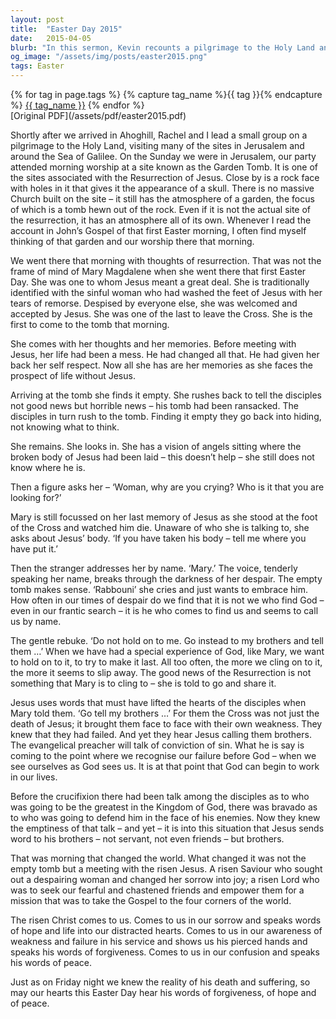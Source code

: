 ```yaml
---
layout: post
title:  "Easter Day 2015"
date:   2015-04-05
blurb: "In this sermon, Kevin recounts a pilgrimage to the Holy Land and relates it to the experience of Mary Magdalene on the first Easter Day. He emphasizes the transformative power of Jesus, as seen in Mary's life. The sermon also discusses the disciples' failures and Jesus' forgiveness, leading to the spread of the Gospel."
og_image: "/assets/img/posts/easter2015.png"
tags: Easter
---    
```

<div class="tag-pills">
  {% for tag in page.tags %}
    {% capture tag_name %}{{ tag }}{% endcapture %}
    <a href="{{ site.baseurl }}/tag/{{ tag_name | slugify }}" class="tag-pill">{{ tag_name }}</a>
  {% endfor %}
</div>
[Original PDF](/assets/pdf/easter2015.pdf)

Shortly after we arrived in Ahoghill, Rachel and I lead a small group on a pilgrimage to the Holy Land, visiting many of the sites in Jerusalem and around the Sea of Galilee. On the Sunday we were in Jerusalem, our party attended morning worship at a site known as the Garden Tomb. It is one of the sites associated with the Resurrection of Jesus. Close by is a rock face with holes in it that gives it the appearance of a skull. There is no massive Church built on the site – it still has the atmosphere of a garden, the focus of which is a tomb hewn out of the rock. Even if it is not the actual site of the resurrection, it has an atmosphere all of its own. Whenever I read the account in John’s Gospel of that first Easter morning, I often find myself thinking of that garden and our worship there that morning.

We went there that morning with thoughts of resurrection. That was not the frame of mind of Mary Magdalene when she went there that first Easter Day. She was one to whom Jesus meant a great deal. She is traditionally identified with the sinful woman who had washed the feet of Jesus with her tears of remorse. Despised by everyone else, she was welcomed and accepted by Jesus. She was one of the last to leave the Cross. She is the first to come to the tomb that morning.

She comes with her thoughts and her memories. Before meeting with Jesus, her life had been a mess. He had changed all that. He had given her back her self respect. Now all she has are her memories as she faces the prospect of life without Jesus.

Arriving at the tomb she finds it empty. She rushes back to tell the disciples not good news but horrible news – his tomb had been ransacked. The disciples in turn rush to the tomb. Finding it empty they go back into hiding, not knowing what to think.

She remains. She looks in. She has a vision of angels sitting where the broken body of Jesus had been laid – this doesn’t help – she still does not know where he is.

Then a figure asks her – ‘Woman, why are you crying? Who is it that you are looking for?’

Mary is still focussed on her last memory of Jesus as she stood at the foot of the Cross and watched him die. Unaware of who she is talking to, she asks about Jesus’ body. ‘If you have taken his body – tell me where you have put it.’

Then the stranger addresses her by name. ‘Mary.’ The voice, tenderly speaking her name, breaks through the darkness of her despair. The empty tomb makes sense. ‘Rabbouni’ she cries and just wants to embrace him. How often in our times of despair do we find that it is not we who find God – even in our frantic search – it is he who comes to find us and seems to call us by name.

The gentle rebuke. ‘Do not hold on to me. Go instead to my brothers and tell them …’ When we have had a special experience of God, like Mary, we want to hold on to it, to try to make it last. All too often, the more we cling on to it, the more it seems to slip away. The good news of the Resurrection is not something that Mary is to cling to – she is told to go and share it.

Jesus uses words that must have lifted the hearts of the disciples when Mary told them. ‘Go tell my brothers …’ For them the Cross was not just the death of Jesus; it brought them face to face with their own weakness. They knew that they had failed. And yet they hear Jesus calling them brothers. The evangelical preacher will talk of conviction of sin. What he is say is coming to the point where we recognise our failure before God – when we see ourselves as God sees us. It is at that point that God can begin to work in our lives.

Before the crucifixion there had been talk among the disciples as to who was going to be the greatest in the Kingdom of God, there was bravado as to who was going to defend him in the face of his enemies. Now they knew the emptiness of that talk – and yet – it is into this situation that Jesus sends word to his brothers – not servant, not even friends – but brothers.

That was morning that changed the world. What changed it was not the empty tomb but a meeting with the risen Jesus. A risen Saviour who sought out a despairing woman and changed her sorrow into joy; a risen Lord who was to seek our fearful and chastened friends and empower them for a mission that was to take the Gospel to the four corners of the world.

The risen Christ comes to us. Comes to us in our sorrow and speaks words of hope and life into our distracted hearts. Comes to us in our awareness of weakness and failure in his service and shows us his pierced hands and speaks his words of forgiveness. Comes to us in our confusion and speaks his words of peace.

Just as on Friday night we knew the reality of his death and suffering, so may our hearts this Easter Day hear his words of forgiveness, of hope and of peace.
